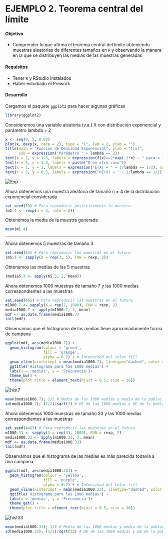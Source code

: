 # EJEMPLO 2. Teorema central del límite

#### Objetivo

- Comprender lo que afirma el teorema central del límite obteniendo muestras aleatorias de diferentes tamaños en `R` y observando la manera en la que se distribuyen las medias de las muestras generadas

#### Requisitos

- Tener `R` y RStudio instalados
- Haber estudiado el Prework

#### Desarrollo

Cargamos el paquete `ggplot2` para hacer algunas gráficas

```R
library(ggplot2)
```

Consideremos una variable aleatoria (v.a.) X con distribución exponencial y parámetro lambda = 2

```R
x <- seq(0, 5, 0.02)
plot(x, dexp(x, rate = 2), type = "l", lwd = 2, ylab = "")
title(main = "Función de Densidad Exponencial", ylab = "f(x)",
      sub = expression("Parámetro " ~ lambda == 2))
text(x = 3, y = 1.5, labels = expression(f(x)==2*exp(-2*x) ~ " para x "  >= 0))
text(x = 3, y = 1.3, labels = paste("0 en otro caso"))
text(x = 1, y = 1, labels = expression("E(X) = " ~ 1/lambda == 1/2), col = 2)
text(x = 3, y = 0.5, labels = expression("DE(X) = " ~ 1/lambda == 1/2), col = 4)
```

![Exp](https://user-images.githubusercontent.com/50311949/118197269-349d4600-b414-11eb-8e26-5a7fa66a3789.png)

Ahora obtenemos una muestra aleatoria de tamaño n = 4 de la distribución exponencial considerada 

```R
set.seed(10) # Para reproducir posteriormente la muestra
(m1.4 <- rexp(n = 4, rate = 2))
```

Obtenemos la media de la muestra generada

```R
mean(m1.4)
```

---

Ahora obtenemos 5 muestras de tamaño 3 

```R
set.seed(64) # Para reproducir las muestras en el futuro
(m5.3 <- sapply(X = rep(3, 5), FUN = rexp, 2))
```

Obtenemos las medias de las 5 muestras

```R
(media5.3 <- apply(m5.3, 2, mean))
```

Ahora obtenemos 1000 muestras de tamaño 7 y las 1000 medias correspondientes a las muestras

```R
set.seed(465) # Para reproducir las muestras en el futuro
m1000.7 <- sapply(X = rep(7, 1000), FUN = rexp, 2)
media1000.7 <- apply(m1000.7, 2, mean)
mdf <- as.data.frame(media1000.7)
tail(mdf)
```

Observamos que el histograma de las medias tiene aproximádamente forma de campana

```R
ggplot(mdf, aes(media1000.7)) + 
  geom_histogram(colour = 'green', 
                 fill = 'orange',
                 alpha = 0.7) + # Intensidad del color fill
  geom_vline(xintercept = mean(media1000.7), linetype="dashed", color = "black") + 
  ggtitle('Histograma para las 1000 medias') + 
  labs(x = 'medias', y = 'Frecuencia')+
  theme_bw() +
  theme(plot.title = element_text(hjust = 0.5, size = 16)) 
```

![hist7](https://user-images.githubusercontent.com/50311949/118197383-73cb9700-b414-11eb-973d-9ad5d60ae5ae.png)

```R
mean(media1000.7); 1/2 # Media de las 1000 medias y media de la población de la cual vienen las 1000 muestras
sd(media1000.7); (1/2)/sqrt(7) # DE de las 1000 medias y DE de la población de la cual vienen las 1000 muestras dividida por la raíz del tamaño de la muestra
```

Ahora obtenemos 1000 muestras de tamaño 33 y las 1000 medias correspondientes a las muestras

```R
set.seed(4465) # Para reproducir las muestras en el futuro
m1000.33 <- sapply(X = rep(33, 1000), FUN = rexp, 2)
media1000.33 <- apply(m1000.33, 2, mean)
mdf <- as.data.frame(media1000.33)
tail(mdf)
```

Observamos que el histograma de las medias es más parecida todavía a una campana

```R
ggplot(mdf, aes(media1000.33)) + 
  geom_histogram(colour = 'yellow', 
                 fill = 'purple',
                 alpha = 0.7) + # Intensidad del color fill
  geom_vline(xintercept = mean(media1000.33), linetype="dashed", color = "black") + 
  ggtitle('Histograma para las 1000 medias') + 
  labs(x = 'medias', y = 'Frecuencia')+
  theme_get() +
  theme(plot.title = element_text(hjust = 0.5, size = 16)) 
```

![hist33](https://user-images.githubusercontent.com/50311949/118197481-a83f5300-b414-11eb-855b-fa0475a0013d.png)

```R
mean(media1000.33); 1/2 # Media de las 1000 medias y media de la población de la cual vienen las 1000 muestras
sd(media1000.33); (1/2)/sqrt(33) # DE de las 1000 medias y DE de la población de la cual vienen las 1000 muestras dividida por la raíz del tamaño de la muestra
```
